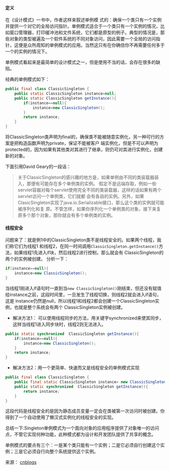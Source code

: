 #### 定义

在《设计模式》一书中，作者这样来叙述单例模 式的：确保一个类只有一个实例并提供一个对它的全局访问指针。单例模式适合于一个类只有一个实例的情况，比如窗口管理器，打印缓冲池和文件系统，它们都是原型的例子。典型的情况是，那些对象的类型被遍及一个软件系统的不同对象访问，因此需要一个全局的访问指针，这便是众所周知的单例模式的应用。当然这只有在你确信你不再需要任何多于一个的实例的情况下。

单例模式看起来是最简单的设计模式之一，但是使用不当的话，会存在很多的缺陷。

经典的单例模式如下：
```Java
public final class ClassicSingleton {
    public static ClassicSingleton instance=null;
    public static ClassicSingleton getInstance(){
        if(instance==null){
            instance=new ClassicSingleton();
        }
        return instance;
    }
}
```
将ClassicSingleton类声明为final的，确保类不能被随意实例化，另一种可行的方案是把构造函数声明为private，保证不能被客户 端实例化，但是不可以声明为protected的，因为如果有其他类对其进行了继承，则仍可对其进行实例化，创建新的对象。

下面引用David Geary的一段话：
>关于ClassicSingleton的感兴趣的地方是，如果单例由不同的类装载器装入，那便有可能存在多个单例类的实例。 假定不是远端存取，例如一些servlet容器对每个servlet使用完全不同的类装载器，这样的话如果有两个servlet访问一个单例类，它们就都 会有各自的实例。另外，如果ClasicSingleton实现了java.io.Serializable接口，那么这个类的实例就可能被序列化和复 原。不管怎样，如果你序列化一个单例类的对象，接下来复原多个那个对象，那你就会有多个单例类的实例。

#### 线程安全

问题来了：就是例1中的ClassicSingleton类不是线程安全的。如果两个线程，我们称它们为线程1 和线程2，在同一时间调用`ClassicSingleton.getInstance()`方法，如果线程1先进入if块，然后线程2进行控制，那么就会有 ClassicSingleton的两个的实例被创建。
分析一下：
```Java
if(instance==null){
    instance=new ClassicSingleton();
}
```
当线程1刚进入if语句时一直到当`new ClassicSingleton()`刚结束，但还没有赋值给instance之前，这段时间里，一旦发生了线程切换，则线程2就会进入if语句，这是 instance仍然是null，所以线程1和线程2都会创建一个ClassicSingleton实例，也就是整个系统会有两个 ClassicSingleton实例被创建。

- 解决方法1： 可以使用线程同步的方法，用关键字synchronized来使其同步，这样当线程1进入同步块时，线程2则无法进入。
```Java
public static synchronized  ClassicSingleton getInstance(){
    if(instance==null){
        instance=new ClassicSingleton();
    }
    return instance;
}
```
- 解决方法2：用一个更简单、快速而又是线程安全的单例模式实现
```Java
public final class ClassicSingleton {
    public final static ClassicSingleton instance= new ClassicSingleton();
    public static synchronized  ClassicSingleton getInstance(){
        return instance;
    }
}
```

这段代码是线程安全的是因为静态成员变量一定会在类被第一次访问时被创建。你得到了一个自动使用了懒汉式实例化的线程安全的实现。

总结一下:Singleton单例模式为一个面向对象的应用程序提供了对象唯一的访问点，不管它实现何种功能，此种模式都为设计和开发团队提供了共享的概念。

单例模式的要点有三个：一是某个类只能有一个实例；二是它必须自行创建这个实例；三是它必须自行向整个系统提供这个实例。

来源： [cnblogs](http://www.cnblogs.com/coser/archive/2011/04/16/2017724.html)
